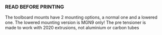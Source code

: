 ### READ BEFORE PRINTING
The toolboard mounts have 2 mounting options, a normal one and a lowered one. The lowered mounting version is MGN9 only!
The pre tensioner is made to work with 2020 extrusions, not aluminium or carbon tubes
